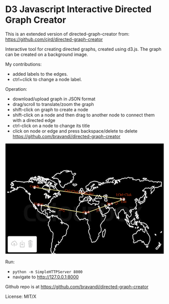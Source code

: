 D3 Javascript Interactive Directed Graph Creator
======================

This is an extended version of directed-graph-creator from: https://github.com/cjrd/directed-graph-creator

Interactive tool for creating directed graphs, created using d3.js. The graph can be created on a background image.

My contributions:
* added labels to the edges.
* ctrl+click to change a node label.

Operation:

* download/upload graph in JSON format
* drag/scroll to translate/zoom the graph
* shift-click on graph to create a node
* shift-click on a node and then drag to another node to connect them with a directed edge
* ctrl-click on a node to change its title
* click on node or edge and press backspace/delete to delete
https://github.com/bravandi/directed-graph-creator
<p align="center">
<img src="https://github.com/bravandi/directed-graph-creator/blob/master/sample_picture.PNG?raw=true" alt="Metacademy Logo" height="350px"/>
</p>


Run:

* `python -m SimpleHTTPServer 8000`
* navigate to http://127.0.0.1:8000

Github repo is at https://github.com/bravandi/directed-graph-creator

License: MIT/X







